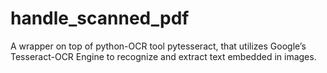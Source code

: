 # handle_scanned_pdf
A wrapper on top of python-OCR tool pytesseract, that utilizes Google’s Tesseract-OCR Engine to recognize and extract text embedded in images.
